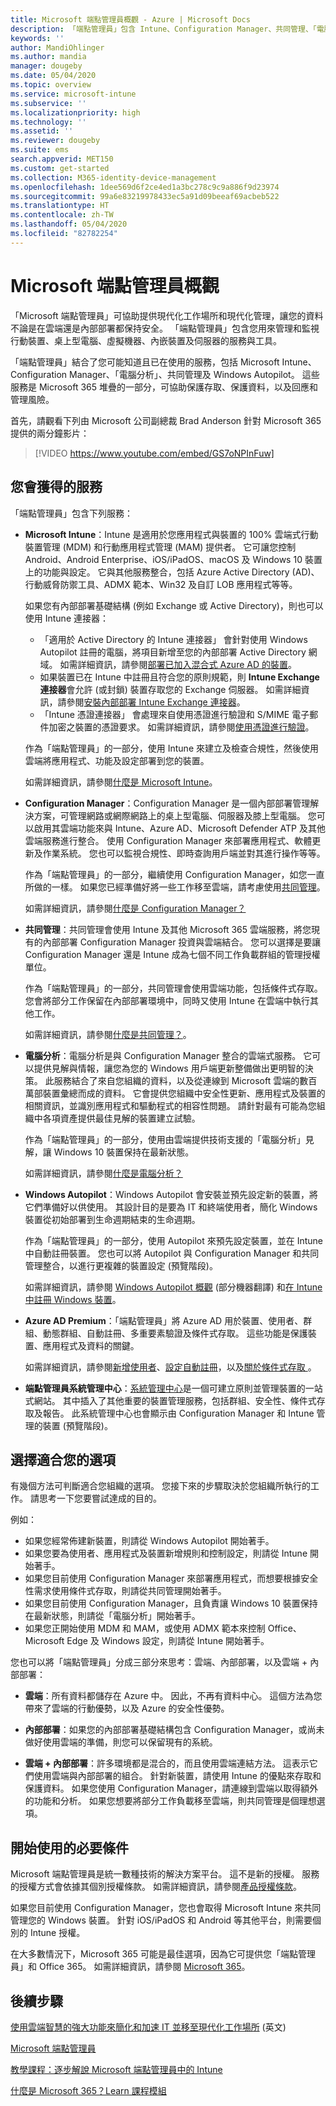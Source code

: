 ```yaml
---
title: Microsoft 端點管理員概觀 - Azure | Microsoft Docs
description: 「端點管理員」包含 Intune、Configuration Manager、共同管理、「電腦分析」、Windows Autopilot 及系統管理中心，用以管理所有裝置，包括內部部署。
keywords: ''
author: MandiOhlinger
ms.author: mandia
manager: dougeby
ms.date: 05/04/2020
ms.topic: overview
ms.service: microsoft-intune
ms.subservice: ''
ms.localizationpriority: high
ms.technology: ''
ms.assetid: ''
ms.reviewer: dougeby
ms.suite: ems
search.appverid: MET150
ms.custom: get-started
ms.collection: M365-identity-device-management
ms.openlocfilehash: 1dee569d6f2ce4ed1a3bc278c9c9a886f9d23974
ms.sourcegitcommit: 99a6e83219978433ec5a91d09beeaf69acbeb522
ms.translationtype: HT
ms.contentlocale: zh-TW
ms.lasthandoff: 05/04/2020
ms.locfileid: "82782254"
---
```

# <a name="microsoft-endpoint-manager-overview"></a>Microsoft 端點管理員概觀

「Microsoft 端點管理員」可協助提供現代化工作場所和現代化管理，讓您的資料不論是在雲端還是內部部署都保持安全。 「端點管理員」包含您用來管理和監視行動裝置、桌上型電腦、虛擬機器、內嵌裝置及伺服器的服務與工具。

「端點管理員」結合了您可能知道且已在使用的服務，包括 Microsoft Intune、Configuration Manager、「電腦分析」、共同管理及 Windows Autopilot。 這些服務是 Microsoft 365 堆疊的一部分，可協助保護存取、保護資料，以及回應和管理風險。

首先，請觀看下列由 Microsoft 公司副總裁 Brad Anderson 針對 Microsoft 365 提供的兩分鐘影片：

> [!VIDEO https://www.youtube.com/embed/GS7oNPInFuw]

## <a name="what-you-get"></a>您會獲得的服務

「端點管理員」包含下列服務：

- **Microsoft Intune**：Intune 是適用於您應用程式與裝置的 100% 雲端式行動裝置管理 (MDM) 和行動應用程式管理 (MAM) 提供者。 它可讓您控制 Android、Android Enterprise、iOS/iPadOS、macOS 及 Windows 10 裝置上的功能與設定。 它與其他服務整合，包括 Azure Active Directory (AD)、行動威脅防禦工具、ADMX 範本、Win32 及自訂 LOB 應用程式等等。

  如果您有內部部署基礎結構 (例如 Exchange 或 Active Directory)，則也可以使用 Intune 連接器：

  - 「適用於 Active Directory 的 Intune 連接器」  會針對使用 Windows Autopilot 註冊的電腦，將項目新增至您的內部部署 Active Directory 網域。 如需詳細資訊，請參閱[部署已加入混合式 Azure AD 的裝置](/mem/intune/enrollment/windows-autopilot-hybrid)。
  - 如果裝置已在 Intune 中註冊且符合您的原則規範，則 **Intune Exchange 連接器**會允許 (或封鎖) 裝置存取您的 Exchange 伺服器。 如需詳細資訊，請參閱[安裝內部部署 Intune Exchange 連接器](/mem/intune/protect/exchange-connector-install)。
  - 「Intune 憑證連接器」  會處理來自使用憑證進行驗證和 S/MIME 電子郵件加密之裝置的憑證要求。 如需詳細資訊，請參閱[使用憑證進行驗證](/mem/intune/protect/certificates-configure)。

  作為「端點管理員」的一部分，使用 Intune 來建立及檢查合規性，然後使用雲端將應用程式、功能及設定部署到您的裝置。

  如需詳細資訊，請參閱[什麼是 Microsoft Intune](https://docs.microsoft.com/intune/fundamentals/what-is-intune)。

- **Configuration Manager**：Configuration Manager 是一個內部部署管理解決方案，可管理網路或網際網路上的桌上型電腦、伺服器及膝上型電腦。 您可以啟用其雲端功能來與 Intune、Azure AD、Microsoft Defender ATP 及其他雲端服務進行整合。 使用 Configuration Manager 來部署應用程式、軟體更新及作業系統。 您也可以監視合規性、即時查詢用戶端並對其進行操作等等。

  作為「端點管理員」的一部分，繼續使用 Configuration Manager，如您一直所做的一樣。 如果您已經準備好將一些工作移至雲端，請考慮使用[共同管理](https://docs.microsoft.com/configmgr/comanage/)。

  如需詳細資訊，請參閱[什麼是 Configuration Manager？](https://docs.microsoft.com/configmgr/core/understand/introduction)

- **共同管理**：共同管理會使用 Intune 及其他 Microsoft 365 雲端服務，將您現有的內部部署 Configuration Manager 投資與雲端結合。 您可以選擇是要讓 Configuration Manager 還是 Intune 成為七個不同工作負載群組的管理授權單位。

  作為「端點管理員」的一部分，共同管理會使用雲端功能，包括條件式存取。 您會將部分工作保留在內部部署環境中，同時又使用 Intune 在雲端中執行其他工作。

  如需詳細資訊，請參閱[什麼是共同管理？](https://docs.microsoft.com/configmgr/comanage/overview)。

- **電腦分析**：電腦分析是與 Configuration Manager 整合的雲端式服務。 它可以提供見解與情報，讓您為您的 Windows 用戶端更新整備做出更明智的決策。 此服務結合了來自您組織的資料，以及從連線到 Microsoft 雲端的數百萬部裝置彙總而成的資料。 它會提供您組織中安全性更新、應用程式及裝置的相關資訊，並識別應用程式和驅動程式的相容性問題。 請針對最有可能為您組織中各項資產提供最佳見解的裝置建立試驗。

  作為「端點管理員」的一部分，使用由雲端提供技術支援的「電腦分析」見解，讓 Windows 10 裝置保持在最新狀態。

  如需詳細資訊，請參閱[什麼是電腦分析？](https://docs.microsoft.com/configmgr/desktop-analytics/overview)

- **Windows Autopilot**：Windows Autopilot 會安裝並預先設定新的裝置，將它們準備好以供使用。 其設計目的是要為 IT 和終端使用者，簡化 Windows 裝置從初始部署到生命週期結束的生命週期。

  作為「端點管理員」的一部分，使用 Autopilot 來預先設定裝置，並在 Intune 中自動註冊裝置。 您也可以將 Autopilot 與 Configuration Manager 和共同管理整合，以進行更複雜的裝置設定 (預覽階段)。

  如需詳細資訊，請參閱 [Windows Autopilot 概觀](https://docs.microsoft.com/windows/deployment/windows-autopilot/windows-autopilot) \(部分機器翻譯\) 和[在 Intune 中註冊 Windows 裝置](/mem/intune/enrollment/enrollment-autopilot)。

- **Azure AD Premium**：「端點管理員」將 Azure AD 用於裝置、使用者、群組、動態群組、自動註冊、多重要素驗證及條件式存取。 這些功能是保護裝置、應用程式及資料的關鍵。

  如需詳細資訊，請參閱[新增使用者](/mem/intune/fundamentals/users-add)、[設定自動註冊](/mem/intune/enrollment/windows-enroll)，以及[關於條件式存取 ](/mem/intune/protect/conditional-access)。

- **端點管理員系統管理中心**：[系統管理中心](https://go.microsoft.com/fwlink/?linkid=2109431)是一個可建立原則並管理裝置的一站式網站。 其中插入了其他重要的裝置管理服務，包括群組、安全性、條件式存取及報告。 此系統管理中心也會顯示由 Configuration Manager 和 Intune 管理的裝置 (預覽階段)。

## <a name="choose-whats-right-for-you"></a>選擇適合您的選項

有幾個方法可判斷適合您組織的選項。 您接下來的步驟取決於您組織所執行的工作。 請思考一下您要嘗試達成的目的。

例如：

- 如果您經常佈建新裝置，則請從 Windows Autopilot 開始著手。
- 如果您要為使用者、應用程式及裝置新增規則和控制設定，則請從 Intune 開始著手。
- 如果您目前使用 Configuration Manager 來部署應用程式，而想要根據安全性需求使用條件式存取，則請從共同管理開始著手。
- 如果您目前使用 Configuration Manager，且負責讓 Windows 10 裝置保持在最新狀態，則請從「電腦分析」開始著手。
- 如果您正開始使用 MDM 和 MAM，或使用 ADMX 範本來控制 Office、Microsoft Edge 及 Windows 設定，則請從 Intune 開始著手。

您也可以將「端點管理員」分成三部分來思考：雲端、內部部署，以及雲端 + 內部部署：

- **雲端**：所有資料都儲存在 Azure 中。 因此，不再有資料中心。 這個方法為您帶來了雲端的行動優勢，以及 Azure 的安全性優勢。

- **內部部署**：如果您的內部部署基礎結構包含 Configuration Manager，或尚未做好使用雲端的準備，則您可以保留現有的系統。

- **雲端 + 內部部署**：許多環境都是混合的，而且使用雲端連結方法。 這表示它們使用雲端與內部部署的組合。 針對新裝置，請使用 Intune 的優點來存取和保護資料。 如果您使用 Configuration Manager，請連線到雲端以取得額外的功能和分析。 如果您想要將部分工作負載移至雲端，則共同管理是個理想選項。

## <a name="what-you-need-to-get-started"></a>開始使用的必要條件

Microsoft 端點管理員是統一數種技術的解決方案平台。 這不是新的授權。 服務的授權方式會依據其個別授權條款。 如需詳細資訊，請參閱[產品授權條款](https://www.microsoft.com/licensing/product-licensing/products)。

如果您目前使用 Configuration Manager，您也會取得 Microsoft Intune 來共同管理您的 Windows 裝置。 針對 iOS/iPadOS 和 Android 等其他平台，則需要個別的 Intune 授權。

在大多數情況下，Microsoft 365 可能是最佳選項，因為它可提供您「端點管理員」和 Office 365。 如需詳細資訊，請參閱 [Microsoft 365](https://www.microsoft.com/licensing/product-licensing/microsoft-365-enterprise)。

## <a name="next-steps"></a>後續步驟

[使用雲端智慧的強大功能來簡化和加速 IT 並移至現代化工作場所](https://www.microsoft.com/microsoft-365/blog/2019/11/04/use-the-power-of-cloud-intelligence-to-simplify-and-accelerate-it-and-the-move-to-a-modern-workplace/) \(英文\)

[Microsoft 端點管理員](https://www.microsoft.com/microsoft-365/microsoft-endpoint-manager)

[教學課程：逐步解說 Microsoft 端點管理員中的 Intune](/intune/fundamentals/tutorial-walkthrough-endpoint-manager)

[什麼是 Microsoft 365？Learn 課程模組](https://docs.microsoft.com/learn/modules/what-is-m365/index)
